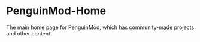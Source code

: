 # PenguinMod-Home
The main home page for PenguinMod, which has community-made projects and other content.
